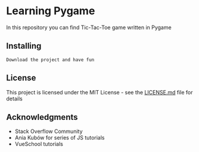 # Learning Pygame
In this repository you can find Tic-Tac-Toe game written in Pygame

## Installing 
```
Download the project and have fun
```
## License

This project is licensed under the MIT License - see the [LICENSE.md](https://github.com/krzysztofzielinski94/learning-javascript/blob/master/LICENSE) file for details

## Acknowledgments

* Stack Overflow Community
* Ania Kubów for series of JS tutorials
* VueSchool tutorials
